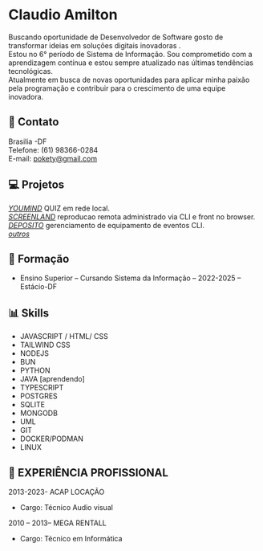

<div class="" mx-auto >
       
  <div class="">
    <h1 >Claudio Amilton</h1>
    <p>Buscando oportunidade de Desenvolvedor de Software gosto de transformar ideias em soluções digitais inovadoras . <br>
    Estou no 6° período de Sistema de Informação. Sou comprometido com a
    aprendizagem contínua e estou sempre atualizado nas últimas tendências tecnológicas. <br>
    Atualmente em
    busca de novas oportunidades para aplicar minha paixão pela programação e contribuir para o
    crescimento de uma equipe inovadora.</p>

  </div>
</div>


## 🔗 Contato
Brasilia -DF \
Telefone: (61) 98366-0284 \
 E-mail: pokety@gmail.com 




## 💻 Projetos 
<!-- <div align="center">
  <a href="https://github.com/pokety">
  <img height="180em" src="https://github-readme-stats.vercel.app/api?username=pokety&show_icons=true&theme=dark&include_all_commits=true&count_private=true"/>
  <img height="180em" src="https://github-readme-stats.vercel.app/api/top-langs/?username=pokety&layout=compact&langs_count=7&theme=dark"/>
</div>  -->

[_*YOUMIND*_](https://github.com/pokety/youmind) QUIZ em rede local. \
[_*SCREENLAND*_](https://github.com/pokety/screenland) reproducao remota administrado via CLI e front no browser. \
[_*DEPOSITO*_](https://github.com/pokety/deposito) gerenciamento de equipamento de eventos CLI. \
[_*outros*_](https://github.com/pokety?tab=repositories)

## 📓 Formação

* Ensino Superior – Cursando Sistema da Informação – 2022-2025 – Estácio-DF

## 📊 Skills
* JAVASCRIPT / HTML/ CSS
* TAILWIND CSS
* NODEJS
* BUN
* PYTHON
* JAVA [aprendendo]
* TYPESCRIPT
* POSTGRES
* SQLITE
* MONGODB
* UML
* GIT
* DOCKER/PODMAN
* LINUX

## 💼 EXPERIÊNCIA PROFISSIONAL
2013-2023- ACAP LOCAÇÃO 
* Cargo: Técnico Audio visual 

2010 – 2013– MEGA RENTALL 
* Cargo: Técnico em Informática

